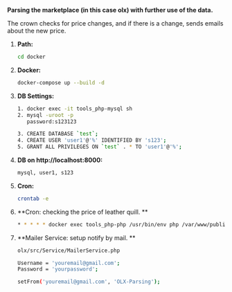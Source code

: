 **Parsing the marketplace (in this case olx) with further use of the data.**

The crown checks for price changes, and if there is a change, sends emails about the new price.



1. **Path:**

    ```bash
    cd docker
    ```

2. **Docker:**

    ```bash
    docker-compose up --build -d
    ```

3. **DB Settings:**

    ```bash
    1. docker exec -it tools_php-mysql sh
    2. mysql -uroot -p  
       password:s123123
   
    3. CREATE DATABASE `test`;
    4. CREATE USER 'user1'@'%' IDENTIFIED BY 's123';
    5. GRANT ALL PRIVILEGES ON `test` . * TO 'user1'@'%';

    ```

4. **DB on http://localhost:8000:**

    ```bash
    mysql, user1, s123
    ```

5. **Cron:**

    ```bash
    crontab -e
    ```

6. **Cron: checking the price of leather quill. **

    ```bash
    * * * * * docker exec tools_php-php /usr/bin/env php /var/www/public/update-prices.php >> <путь_до_проекту>/olx/cron.log 2>&1
    ```

7. **Mailer Service: setup notify by mail. **

    ```bash
    olx/src/Service/MailerService.php
   
   Username = 'youremail@gmail.com';
   Password = 'yourpassword';
   
   setFrom('youremail@gmail.com', 'OLX-Parsing');
    ```

